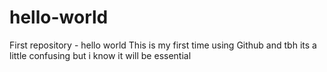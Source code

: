 # hello-world
First repository - hello world
This is my first time using Github and tbh its a little confusing but i know it will be essential
